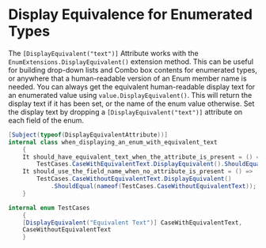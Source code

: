 # Display Equivalence for Enumerated Types

The `[DisplayEquivalent("text")]` Attribute works with the `EnumExtensions.DisplayEquivalent()` extension method.
This can be useful for building drop-down lists and Combo box contents for enumerated types, or anywhere that a human-readable version of an Enum member name is needed.
You can always get the equivalent human-readable display text for an enumerated value using `value.DisplayEquivalent()`.
This will return the display text if it has been set, or the name of the enum value otherwise.
Set the display text by dropping a `[DisplayEquivalent("text")]` attribute on each field of the enum.

```csharp
[Subject(typeof(DisplayEquivalentAttribute))]
internal class when_displaying_an_enum_with_equivalent_text
    {
    It should_have_equivalent_text_when_the_attribute_is_present = () =>
        TestCases.CaseWithEquivalentText.DisplayEquivalent().ShouldEqual("Equivalent Text");
    It should_use_the_field_name_when_no_attribute_is_present = () =>
        TestCases.CaseWithoutEquivalentText.DisplayEquivalent()
            .ShouldEqual(nameof(TestCases.CaseWithoutEquivalentText));
    }

internal enum TestCases
    {
    [DisplayEquivalent("Equivalent Text")] CaseWithEquivalentText,
    CaseWithoutEquivalentText
    }
```
